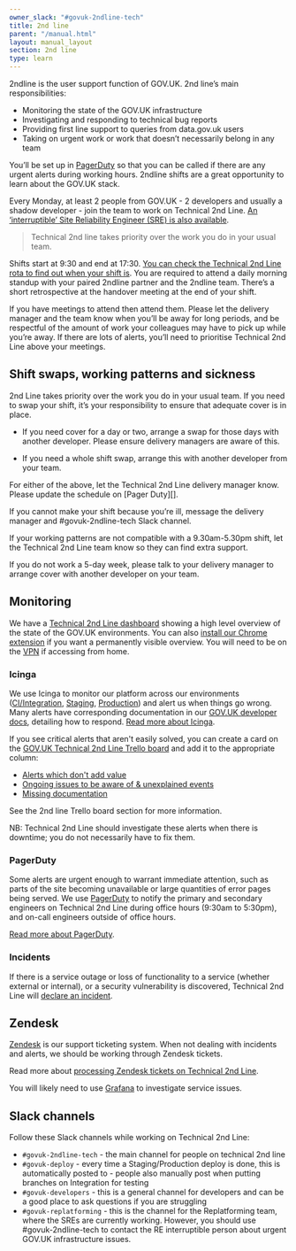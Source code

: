 ```yaml
---
owner_slack: "#govuk-2ndline-tech"
title: 2nd line
parent: "/manual.html"
layout: manual_layout
section: 2nd line
type: learn
---
```


2ndline is the user support function of GOV.UK. 2nd line’s main responsibilities:

- Monitoring the state of the GOV.UK infrastructure
- Investigating and responding to technical bug reports
- Providing first line support to queries from data.gov.uk users
- Taking on urgent work or work that doesn’t necessarily belong in any team

You’ll be set up in [PagerDuty](/manual/2nd-line#pagerduty) so that you can be called if there are any urgent alerts during working hours. 2ndline shifts are a great opportunity to learn about the GOV.UK stack.

Every Monday, at least 2 people from GOV.UK - 2 developers and usually a shadow developer - join the team to work on Technical 2nd Line. [An ‘interruptible’ Site Reliability Engineer (SRE) is also available][].

> Technical 2nd line takes priority over the work you do in your usual team.

Shifts start at 9:30 and end at 17:30. [You can check the Technical 2nd Line rota to find out when your shift is][]. You are required to attend a daily morning standup with your paired 2ndline partner and the 2ndline team. There’s a short retrospective at the handover meeting at the end of your shift.

If you have meetings to attend then attend them. Please let the delivery manager and the team know when you’ll be away for long periods, and be respectful of the amount of work your colleagues may have to pick up while you’re away. If there are lots of alerts, you’ll need to prioritise Technical 2nd Line above your meetings.

## Shift swaps, working patterns and sickness

2nd Line takes priority over the work you do in your usual team. If you need to swap your shift, it’s your responsibility to ensure that adequate cover is in place.

- If you need cover for a day or two, arrange a swap for those days with another developer. Please ensure delivery managers are aware of this.

- If you need a whole shift swap, arrange this with another developer from your team.

For either of the above, let the Technical 2nd Line delivery manager know. Please update the schedule on [Pager Duty][].

If you cannot make your shift because you’re ill, message the delivery manager and #govuk-2ndline-tech Slack channel.

If your working patterns are not compatible with a 9.30am-5.30pm shift, let the Technical 2nd Line team know so they can find extra support.

If you do not work a 5-day week, please talk to your delivery manager to arrange cover with another developer on your team.

## Monitoring

We have a [Technical 2nd Line dashboard][] showing a high level overview of the state of the GOV.UK environments. You can also [install our Chrome extension][] if you want a permanently visible overview. You will need to be on the [VPN](/manual/vpn.html) if accessing from home.

### Icinga

We use Icinga to monitor our platform across our environments ([CI/Integration][], [Staging][], [Production][]) and alert us when things go wrong. Many alerts have corresponding documentation in our [GOV.UK developer docs][], detailing how to respond. [Read more about Icinga][].

If you see critical alerts that aren't easily solved, you can create a card on the [GOV.UK Technical 2nd Line Trello board][] and add it to the appropriate column:

- [Alerts which don't add value][]
- [Ongoing issues to be aware of & unexplained events][]
- [Missing documentation][]

See the 2nd line Trello board section for more information.

NB: Technical 2nd Line should investigate these alerts when there is downtime; you do not necessarily have to fix them.

### PagerDuty

Some alerts are urgent enough to warrant immediate attention, such as parts of the site becoming unavailable or large quantities of error pages being served. We use [PagerDuty][] to notify the primary and secondary engineers on Technical 2nd Line during office hours (9:30am to 5:30pm), and on-call engineers outside of office hours.

[Read more about PagerDuty](/manual/pagerduty.html).

### Incidents

If there is a service outage or loss of functionality to a service (whether external or internal), or a security vulnerability is discovered, Technical 2nd Line will [declare an incident](/manual/incident-management-guidance.html).

## Zendesk

[Zendesk][zendesk] is our support ticketing system. When not dealing with incidents and alerts, we should be working through Zendesk tickets.

Read more about [processing Zendesk tickets on Technical 2nd Line](/manual/zendesk.html).

You will likely need to use [Grafana](/manual/grafana.html) to investigate service issues.

## Slack channels

Follow these Slack channels while working on Technical 2nd Line:

- `#govuk-2ndline-tech` - the main channel for people on technical 2nd line
- `#govuk-deploy` - every time a Staging/Production deploy is done, this is automatically posted to - people also manually post when putting branches on Integration for testing
- `#govuk-developers` - this is a general channel for developers and can be a good place to ask questions if you are struggling
- `#govuk-replatforming` - this is the channel for the Replatforming team, where the SREs are currently working. However, you should use #govuk-2ndline-tech to contact the RE interruptible person about urgent GOV.UK infrastructure issues.

[Technical 2nd Line dashboard]: https://alphagov.github.io/frame-splits/index.html?title=2nd+Line+Dashboard&layout=2x1-responsive&url%5B%5D=https%3A%2F%2Fgovuk-secondline-blinken.herokuapp.com%2Fblinken.html&url%5B%5D=https%3A%2F%2Fgrafana.production.govuk.digital%2Fdashboard%2Ffile%2F2ndline_health.json&url%5B%5D=https%3A%2F%2Fgovuk-zendesk-display-screen.herokuapp.com&url%5B%5D=
[GOV.UK Technical 2nd Line Trello board]: https://trello.com/b/M7UzqXpk/govuk-2nd-line
[install our Chrome extension]: https://github.com/alphagov/govuk-secondline-blinken#chrome-extension
[PagerDuty]: https://governmentdigitalservice.pagerduty.com
[Zendesk]: https://govuk.zendesk.com
[An ‘interruptible’ Site Reliability Engineer (SRE) is also available]:https://docs.publishing.service.gov.uk/manual/raising-issues-with-reliability-engineering.html
[You can check the Technical 2nd Line rota to find out when your shift is]:https://docs.google.com/spreadsheets/d/1OTVm_k6MDdCFN1EFzrKXWu4iIPI7uR9mssI8AMwn7lU/edit#gid=1297388378
[CI/Integration]: https://alert.integration.publishing.service.gov.uk/
[Staging]: https://alert.blue.staging.govuk.digital/
[Production]: https://alert.blue.production.govuk.digital/
[GOV.UK developer docs]: https://docs.publishing.service.gov.uk/
[Read more about Icinga]: https://docs.publishing.service.gov.uk/manual/icinga.html
[Alerts which don't add value]: https://trello.com/c/A3mKmh5s/583-this-column-is-to-record-the-same-alerts-are-coming-up-again-and-again-but-cant-action-when-it-spikes
[Ongoing issues to be aware of & unexplained events]: https://trello.com/c/TwquoCfW/316-readme
[Missing documentation]: https://trello.com/c/owAK2OjY/1009-please-use-this-column-to-record-any-missing-documentation-you-notice-and-were-not-able-to-add-during-your-shift
